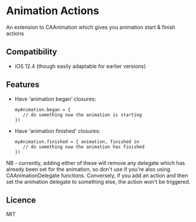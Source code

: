 # Animation Actions

An extension to CAAnimation which gives you animation start & finish actions

## Compatibility
 - iOS 12.4 (though easily adaptable for earlier versions)

## Features

 - Have 'animation began' closures:

       myAnimation.began = {
          // do something now the animation is starting
       })
 
 - Have 'animation finished' closures:

       myAnimation.finished = { animation, finished in
          // do something now the animation has finished
       })
       
NB - currently, adding either of these will remove any delegate which has already been set for the animation, so don't use if you're also using CAAnimationDelegate functions. Conversely, if you add an action and then set the animation delegate to something else, the action won't be triggered.


## Licence

MIT
